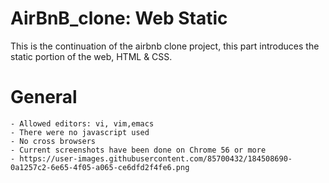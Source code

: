 # AirBnB_clone: Web Static
This is the continuation of the airbnb clone project, this part introduces the static portion of the web, HTML & CSS.

# General
	- Allowed editors: vi, vim,emacs
	- There were no javascript used
	- No cross browsers
	- Current screenshots have been done on Chrome 56 or more
	- https://user-images.githubusercontent.com/85700432/184508690-0a1257c2-6e65-4f05-a065-ce6dfd2f4fe6.png
